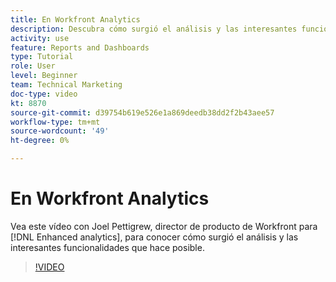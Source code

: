 ```yaml
---
title: En Workfront Analytics
description: Descubra cómo surgió el análisis y las interesantes funcionalidades que hace posible con Joel Pettigrew, product manager de [!DNL Enhanced analytics].
activity: use
feature: Reports and Dashboards
type: Tutorial
role: User
level: Beginner
team: Technical Marketing
doc-type: video
kt: 8870
source-git-commit: d39754b619e526e1a869deedb38dd2f2b43aee57
workflow-type: tm+mt
source-wordcount: '49'
ht-degree: 0%

---
```


# En Workfront Analytics

Vea este vídeo con Joel Pettigrew, director de producto de Workfront para [!DNL Enhanced analytics], para conocer cómo surgió el análisis y las interesantes funcionalidades que hace posible.

>[!VIDEO](https://video.tv.adobe.com/v/335042/?quality=12)

